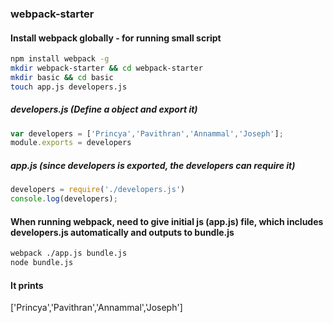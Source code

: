 ### webpack-starter

#### Install webpack globally - for running small script

```sh
npm install webpack -g
mkdir webpack-starter && cd webpack-starter
mkdir basic && cd basic
touch app.js developers.js
```
##### developers.js (Define a object and export it)
```js
var developers = ['Princya','Pavithran','Annammal','Joseph'];
module.exports = developers
```
##### app.js (since developers is exported, the developers can require it)
```js
developers = require('./developers.js')
console.log(developers);
```
#### When running webpack, need to give initial js (app.js) file, which includes developers.js automatically and outputs to bundle.js
```sh
webpack ./app.js bundle.js
node bundle.js
```
#### It prints 
['Princya','Pavithran','Annammal','Joseph']
